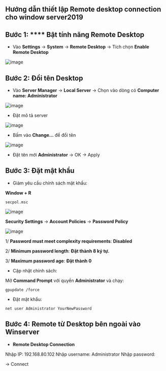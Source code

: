 Hướng dẫn thiết lập Remote desktop connection cho window server2019
-----------------


## Bước 1: **** Bật tính năng Remote Desktop

- Vào **Settings** -> **System** -> **Remote Desktop** -> Tích chọn **Enable Remote Desktop**

![image](https://github.com/user-attachments/assets/1ee6175d-a90d-49e3-aa34-b1697becb390)

## Bước 2: Đổi tên Desktop

- Vào **Server Manager** -> **Local Server** -> Chọn vào dòng có **Computer name: Administrator**

![image](https://github.com/user-attachments/assets/a1b4bce2-4ae1-4918-b5f4-04f650e490bd)

- Đặt mô tả server

![image](https://github.com/user-attachments/assets/1fb7369e-0c68-4c32-a3ef-26f721cd6341)

- Bấm vào **Change...** để đổi tên

![image](https://github.com/user-attachments/assets/854ec992-4000-430a-a019-b777e71bbe7c)


- Đặt tên mới **Administrator** -> OK -> Apply

## Bước 3: Đặt mật khẩu

- Giảm yêu cầu chính sách mật khẩu:

**Window + R**

```
secpol.msc
```

![image](https://github.com/user-attachments/assets/f722b15d-3768-4b17-b601-6aa23185fa60)

**Security Settings** -> **Account Policies** -> **Password Policy**

![image](https://github.com/user-attachments/assets/e5c12b2d-c67e-4b19-8f58-f349384b7fee)

1/ **Password must meet complexity requirements**: **Disabled**

2/ **Minimum password length**: **Đặt thành 8 ký tự.**

3/ **Maximum password age**: **Đặt thành 0**


- Cập nhật chính sách:

Mở **Command Prompt** với quyền **Administrator** và chạy:

```
gpupdate /force
```

- Đặt mật khẩu:

```
net user Administrator YourNewPassword
```

## Bước 4: Remote từ Desktop bên ngoài vào Winserver

- **Remote Desktop Connection**

Nhập IP: 192.168.80.102
Nhập username: Administrator
Nhập password: 

-> Connect








